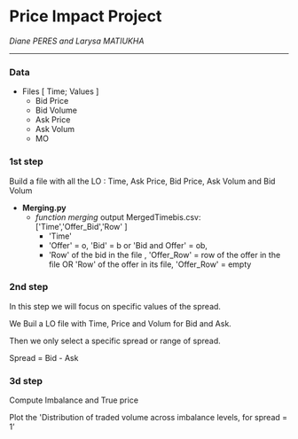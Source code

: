 # Price Impact Project
*Diane PERES and Larysa MATIUKHA*

---
### Data 
* Files \[ Time; Values \]
  *  Bid Price
  *  Bid Volume
  *  Ask Price
  *  Ask Volum
  *  MO 

### 1st step

Build a file with all the LO : Time, Ask Price, Bid Price, Ask Volum and Bid Volum

* **Merging.py**
  * *function merging* output MergedTimebis.csv: \['Time','Offer_Bid','Row' \]
    * 'Time' 
    * 'Offer' = o, 'Bid' = b or 'Bid and Offer' = ob, 
    * 'Row' of the bid in the file , 'Offer_Row' = row of the offer in the file OR 'Row' of the offer in its file, 'Offer_Row' = empty

### 2nd step
In this step we will focus on specific values of the spread.

We Buil a LO file with Time, Price and Volum for Bid and Ask.

Then we only select a specific spread or range of spread.

Spread = Bid - Ask

### 3d step

Compute Imbalance and True price

Plot the 'Distribution of traded volume across imbalance levels, for spread = 1’
